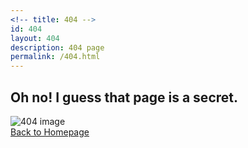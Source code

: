 ```yaml
---
<!-- title: 404 -->
id: 404
layout: 404
description: 404 page
permalink: /404.html
---
```


<div class="four-o-four-wrapper">
  <div class="four-o-four-title">
    <h2>Oh no! I guess that page is a secret.</h2>
  </div>
  <div class="four-o-four-img">
    <img class="404-img" src="/img/404_zipped.png" alt="404 image">
  </div>
  <div class="four-o-four-btn">
    <a href="/index.html" class="button btn-lowercase btn-primary gradient">Back to Homepage</a>
  </div>
</div>
